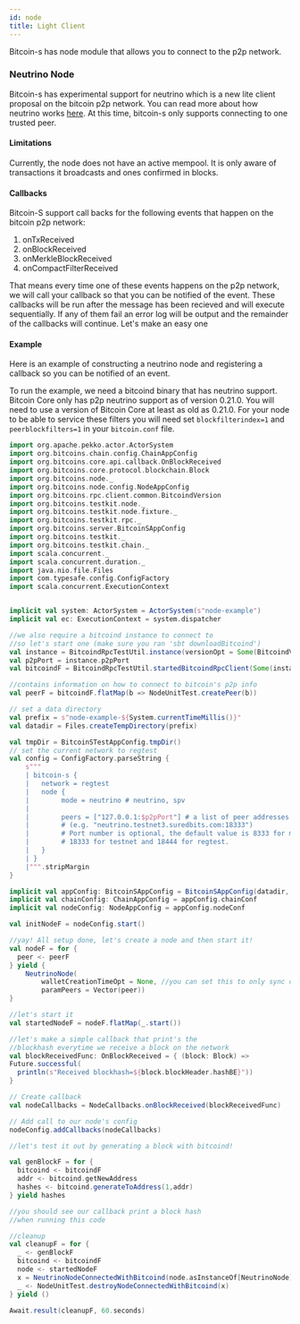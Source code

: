 ```yaml
---
id: node
title: Light Client
---
```


Bitcoin-s has node module that allows you to connect to the p2p network.

### Neutrino Node

Bitcoin-s has experimental support for neutrino which is a new lite client proposal on the bitcoin p2p network. You can
read more about how neutrino works [here](https://suredbits.com/neutrino-what-is-it-and-why-we-need-it/). At this time,
bitcoin-s only supports connecting to one trusted peer.

#### Limitations

Currently, the node does not have an active mempool.
It is only aware of transactions it broadcasts and ones confirmed in blocks.

#### Callbacks

Bitcoin-S support call backs for the following events that happen on the bitcoin p2p network:

1. onTxReceived
2. onBlockReceived
3. onMerkleBlockReceived
4. onCompactFilterReceived

That means every time one of these events happens on the p2p network, we will call your callback
so that you can be notified of the event. These callbacks will be run after the message has been
recieved and will execute sequentially. If any of them fail an error log will be output and the remainder of the callbacks will continue.
Let's make an easy one

#### Example

Here is an example of constructing a neutrino node and registering a callback so you can be notified of an event.

To run the example, we need a bitcoind binary that has neutrino support.
Bitcoin Core only has p2p neutrino support as of version 0.21.0.
You will need to use a version of Bitcoin Core at least as old as 0.21.0.
For your node to be able to service these filters you will need set
`blockfilterindex=1` and `peerblockfilters=1` in your `bitcoin.conf` file.

```scala mdoc:invisible
import org.apache.pekko.actor.ActorSystem
import org.bitcoins.chain.config.ChainAppConfig
import org.bitcoins.core.api.callback.OnBlockReceived
import org.bitcoins.core.protocol.blockchain.Block
import org.bitcoins.node._
import org.bitcoins.node.config.NodeAppConfig
import org.bitcoins.rpc.client.common.BitcoindVersion
import org.bitcoins.testkit.node._
import org.bitcoins.testkit.node.fixture._
import org.bitcoins.testkit.rpc._
import org.bitcoins.server.BitcoinSAppConfig
import org.bitcoins.testkit._
import org.bitcoins.testkit.chain._
import scala.concurrent._
import scala.concurrent.duration._
import java.nio.file.Files
import com.typesafe.config.ConfigFactory
import scala.concurrent.ExecutionContext
```

```scala mdoc:compile-only

implicit val system: ActorSystem = ActorSystem(s"node-example")
implicit val ec: ExecutionContext = system.dispatcher

//we also require a bitcoind instance to connect to
//so let's start one (make sure you ran 'sbt downloadBitcoind')
val instance = BitcoindRpcTestUtil.instance(versionOpt = Some(BitcoindVersion.newest))
val p2pPort = instance.p2pPort
val bitcoindF = BitcoindRpcTestUtil.startedBitcoindRpcClient(Some(instance), Vector.newBuilder)

//contains information on how to connect to bitcoin's p2p info
val peerF = bitcoindF.flatMap(b => NodeUnitTest.createPeer(b))

// set a data directory
val prefix = s"node-example-${System.currentTimeMillis()}"
val datadir = Files.createTempDirectory(prefix)

val tmpDir = BitcoinSTestAppConfig.tmpDir()
// set the current network to regtest
val config = ConfigFactory.parseString {
    s"""
    | bitcoin-s {
    |   network = regtest
    |   node {
    |        mode = neutrino # neutrino, spv
    |
    |        peers = ["127.0.0.1:$p2pPort"] # a list of peer addresses in form "hostname:portnumber"
    |        # (e.g. "neutrino.testnet3.suredbits.com:18333")
    |        # Port number is optional, the default value is 8333 for mainnet,
    |        # 18333 for testnet and 18444 for regtest.
    |   }
    | }
    |""".stripMargin
}

implicit val appConfig: BitcoinSAppConfig = BitcoinSAppConfig(datadir, Vector(config))
implicit val chainConfig: ChainAppConfig = appConfig.chainConf
implicit val nodeConfig: NodeAppConfig = appConfig.nodeConf

val initNodeF = nodeConfig.start()

//yay! All setup done, let's create a node and then start it!
val nodeF = for {
  peer <- peerF
} yield {
    NeutrinoNode(
        walletCreationTimeOpt = None, //you can set this to only sync compact filters after the timestamp
        paramPeers = Vector(peer))
}

//let's start it
val startedNodeF = nodeF.flatMap(_.start())

//let's make a simple callback that print's the
//blockhash everytime we receive a block on the network
val blockReceivedFunc: OnBlockReceived = { (block: Block) =>
Future.successful(
  println(s"Received blockhash=${block.blockHeader.hashBE}"))
}

// Create callback
val nodeCallbacks = NodeCallbacks.onBlockReceived(blockReceivedFunc)

// Add call to our node's config
nodeConfig.addCallbacks(nodeCallbacks)

//let's test it out by generating a block with bitcoind!

val genBlockF = for {
  bitcoind <- bitcoindF
  addr <- bitcoind.getNewAddress
  hashes <- bitcoind.generateToAddress(1,addr)
} yield hashes

//you should see our callback print a block hash
//when running this code

//cleanup
val cleanupF = for {
  _ <- genBlockF
  bitcoind <- bitcoindF
  node <- startedNodeF
  x = NeutrinoNodeConnectedWithBitcoind(node.asInstanceOf[NeutrinoNode],bitcoind)
  _ <- NodeUnitTest.destroyNodeConnectedWithBitcoind(x)
} yield ()

Await.result(cleanupF, 60.seconds)
```